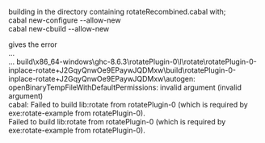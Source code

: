 building in the directory containing rotateRecombined.cabal with;      
cabal new-configure --allow-new   
cabal new-cbuild    --allow-new   

gives the error   
...   
... build\x86_64-windows\ghc-8.6.3\rotatePlugin-0\l\rotate\rotatePlugin-0-inplace-rotate+J2GqyQnwOe9EPaywJQDMxw\build\rotatePlugin-0-inplace-rotate+J2GqyQnwOe9EPaywJQDMxw\autogen\: openBinaryTempFileWithDefaultPermissions: invalid argument (invalid argument)   
cabal: Failed to build lib:rotate from rotatePlugin-0 (which is required by exe:rotate-example from rotatePlugin-0).   
Failed to build lib:rotate from rotatePlugin-0 (which is required by exe:rotate-example from rotatePlugin-0).   
